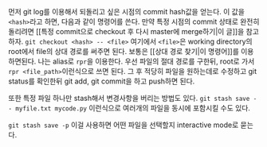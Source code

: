 먼저 git log를 이용해서 되돌리고 싶은 시점의 commit hash값을 얻는다. 이 값을 `<hash>`라고 하면,
다음과 같이 명령어를 쓴다. 만약 특정 시점의 commit 상태로 완전히 돌리려면 [[특정 commit으로 checkout 후 다시 master에 merge하기|이 글]]을 참고하자.
`git checkout <hash> -- <file>`
여기에서 `<file>`은 working directory의 root에서 file의 상대 경로를 써주면 된다.
보통은 [[상대 경로 찾기|이 명령어]]를 이용하면된다. 나는 alias로 `rpr`을 이용한다. 우선 파일의 절대 경로를 구한뒤, root로 가서 `rpr <file_path>`이런식으로 쓰면 된다.
그 후 적당히 파일을 원하는데로 수정하고 git status를 확인한뒤 git add, git commit을 하고 push하면 된다.

또한 특정 파일 하나만 stash해서 변경사항을 버리는 방법도 있다.
`git stash save -- myfile.txt mycode.py`
이런식으로 여러개의 파일을 동시에 포함시킬 수도 있다.

`git stash save -p` 
이걸 사용하면 어떤 파일을 선택할지 interactive mode로 묻는다.